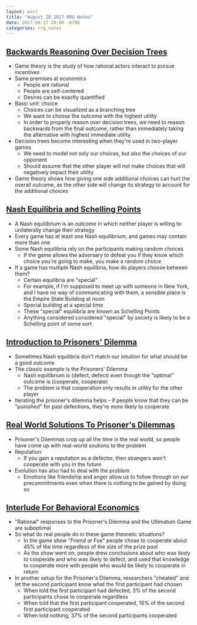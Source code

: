 ```yaml
---
layout: post
title: "August 28 2017 RRG Notes"
date: 2017-08-27 20:00 -0700
categories: rrg_notes
---
```


## [Backwards Reasoning Over Decision Trees](http://speezepearson.github.io/intro-to-game-theory/1-fast.html)
- Game theory is the study of how rational actors interact to pursue incentives
- Same premises at economics
  - People are rational
  - People are self-centered
  - Desires can be exactly quantified
- Basic unit: choice
  - Choices can be visualized as a branching tree
  - We want to choose the outcome with the highest utility
  - In order to properly reason over decision trees, we need to reason backwards from the final outcome, rather than immediately taking the alternative with highest immediate utility
- Decision trees become interesting when they're used in two-player games
  - We need to model not only our choices, but also the choices of our opponent
  - Should assume that the other player will not make choices that will negatively impact their utility
- Game theory shows how giving one side additional choices can hurt the overall outcome, as the other side will change its strategy to account for the additional choices

## [Nash Equilibria and Schelling Points](http://speezepearson.github.io/intro-to-game-theory/2-fast.html)
- A Nash equilibrium is an outcome in which neither player is willing to unilaterally change their strategy
- Every game has at least one Nash equilibrium, and games may contain more than one
- Some Nash equilibria rely on the participants making random choices
  - If the game allows the adversary to defeat you if they know which choice you're going to make, you make a random choice
- If a game has multiple Nash equilibria, how do players choose between them?
  - Certain equilibria are "special"
  - For example, if I'm supposed to meet up with someone in New York, and I have no way of communicating with them, a sensible place is the Empire State Building at noon
  - Special building at a special time
  - These "special" equilibria are known as Schelling Points
  - Anything considered considered "special" by society is likely to be a Schelling point of some sort

## [Introduction to Prisoners' Dilemma](http://speezepearson.github.io/intro-to-game-theory/3-fast.html)
- Sometimes Nash equilibria don't match our intuition for what should be a good outcome
- The classic example is the Prisoners' Dilemma
  - Nash equilibrium is (defect, defect) even though the "optimal" outcome is (cooperate, cooperate)
  - The problem is that cooperation only results in utility for the other player
- Iterating the prisoner's dilemma helps - if people know that they can be "punished" for past defections, they're more likely to cooperate

## [Real World Solutions To Prisoner's Dilemmas](http://speezepearson.github.io/intro-to-game-theory/4-fast.html)
- Prisoner's Dilemmas crop up all the time in the real world, so people have come up with real-world soutions to the problem
- Reputation:
  - If you gain a reputation as a defector, then strangers won't cooperate with you in the future
- Evolution has also had to deal with the problem
  - Emotions like friendship and anger allow us to follow through on our precommitments even when there is nothing to be gained by doing so

## [Interlude For Behavioral Economics](http://speezepearson.github.io/intro-to-game-theory/5-fast.html)
- "Rational" responses to the Prisoner's Dilemma and the Ultimatum Game are suboptimal
- So what do real people do in these game theoretic situations?
  - In the game show "Friend or Foe" people chose to cooperate about 45% of the time regardless of the size of the prize pool
  - As the show went on, people drew conclusions about who was likely to cooperate and who was likely to defect, and used that knowledge to cooperate more with people who would be likely to cooperate in return
- In another setup for the Prisoner's Dilemma, researchers "cheated" and let the second participant know what the first participant had chosen
  - When told the first participant had defected, 3% of the second participants chose to cooperate regardless
  - When told that the first participant cooperated, 16% of the second first participant cooperated
  - When told nothing, 37% of the second participants cooperated